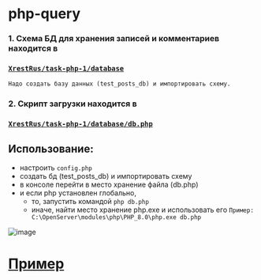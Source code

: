 # php-query



### 1. Схема БД для хранения записей и комментариев находится в 
### <code>[XrestRus/task-php-1/database](https://github.com/XrestRus/task-php-1/tree/master/database)</code> 
    Надо создать базу данных (test_posts_db) и импортировать схему.
    
### 2. Скрипт загрузки находится в 
### <code>[XrestRus/task-php-1/database/db.php](https://github.com/XrestRus/task-php-1/tree/master/database)</code>
## Использование: 
  - настроить <code>config.php</code> 
  - создать бд (test_posts_db) и импортировать схему
  - в консоле перейти в место хранение файла (db.php) 
  - и если php установлен глобально, 
     - то, запустить командой <code>php db.php</code>
     - иначе, найти место хранение php.exe и использовать его <code>Пример: C:\OpenServer\modules\php\PHP_8.0\php.exe db.php </code>

![image](https://user-images.githubusercontent.com/52876110/126035769-a0946498-9a04-457a-8e23-0b7b69b854f6.png)

# [Пример](https://query-php-server-xrest.herokuapp.com/)
